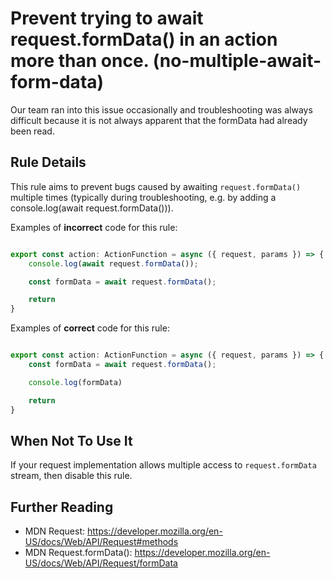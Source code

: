 # Prevent trying to await request.formData() in an action more than once. (no-multiple-await-form-data)

Our team ran into this issue occasionally and troubleshooting was always difficult because it is not always apparent that the formData had already been read.

## Rule Details

This rule aims to prevent bugs caused by awaiting `request.formData()` multiple times (typically during troubleshooting, e.g. by adding a console.log(await request.formData())).

Examples of **incorrect** code for this rule:

```ts

export const action: ActionFunction = async ({ request, params }) => {
	console.log(await request.formData());

	const formData = await request.formData();

	return
}

```

Examples of **correct** code for this rule:

```ts

export const action: ActionFunction = async ({ request, params }) => {
	const formData = await request.formData();

	console.log(formData)

	return
}

```

## When Not To Use It

If your request implementation allows multiple access to `request.formData` stream, then disable this rule.

## Further Reading

* MDN Request: https://developer.mozilla.org/en-US/docs/Web/API/Request#methods
* MDN Request.formData(): https://developer.mozilla.org/en-US/docs/Web/API/Request/formData
